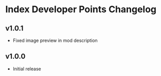 # Index Developer Points Changelog
## v1.0.1
- Fixed image preview in mod description
## v1.0.0
- Initial release